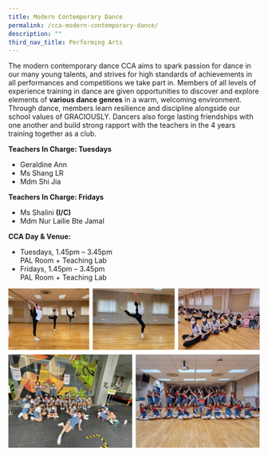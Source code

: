 ```yaml
---
title: Modern Contemporary Dance
permalink: /cca-modern-contemporary-dance/
description: ""
third_nav_title: Performing Arts
---
```

The modern contemporary dance CCA aims to spark passion for dance in our many young talents, and strives for high standards of achievements in all performances and competitions we take part in. Members of all levels of experience training in dance are given opportunities to discover and explore elements of&nbsp;**various dance genres**&nbsp;in a warm, welcoming environment. Through dance, members learn resilience and discipline alongside our school values of GRACIOUSLY. Dancers also forge lasting friendships with one another and build strong rapport with the teachers in the 4 years training together as a club.

**Teachers In Charge: Tuesdays**

<ul>
<li> Geraldine Ann </li>
<li> Ms Shang LR </li>
<li> Mdm Shi Jia </li>
</ul>

**Teachers In Charge: Fridays**

<ul>
<li> Ms Shalini <b>(I/C)</b></li>
<li> Mdm Nur Lailie Bte Jamal </li>
</ul>

**CCA Day &amp; Venue:**

<ul>
<li>Tuesdays, 1.45pm – 3.45pm <br> PAL Room + Teaching Lab </li>
<li>Fridays, 1.45pm – 3.45pm <br> PAL Room + Teaching Lab </li>
</ul>

![](/images/mcd%201.png)
![](/images/mcd%202.png)